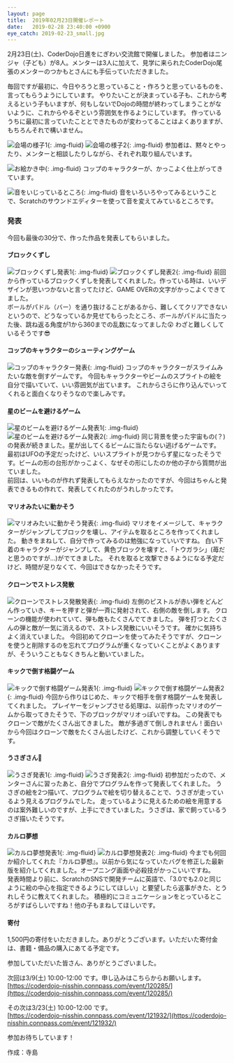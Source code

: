 ```yaml
---
layout: page
title:  2019年02月23日開催レポート
date:   2019-02-28 23:40:00 +0900
eye_catch: 2019-02-23_small.jpg
---
```


2月23日(土)、CoderDojo日進をにぎわい交流館で開催しました。
参加者はニンジャ（子ども）が8人。メンターは3人に加えて、見学に来られたCoderDojo尾張のメンターのつかもとさんにも手伝っていただきました。

毎回ですが最初に、今日やろうと思っていること・作ろうと思っているものを、言ってもらうようにしています。
やりたいことが決まっている子も、これから考えるという子もいますが、何もしないでDojoの時間が終わってしまうことがないように、これからやるぞという雰囲気を作るようにしています。
作っているうちに最初に言っていたこととできたものが変わってることはよくありますが、もちろんそれで構いません。

![会場の様子1](/assets/img/2019-02-23_0-1.jpg){: .img-fluid}
![会場の様子2](/assets/img/2019-02-23_0-2.jpg){: .img-fluid}
参加者は、黙々とやったり、メンターと相談したりしながら、それぞれ取り組んでいます。

![お絵かき中](/assets/img/2019-02-23_2-2.jpg){: .img-fluid}
コップのキャラクターが、かっこよく仕上がってきています。

![音をいじっているところ](/assets/img/2019-02-23_5-2.jpg){: .img-fluid}
音をいろいろやってみるということで、Scratchのサウンドエディターを使って音を変えてみているところです。

### 発表
今回も最後の30分で、作った作品を発表してもらいました。

#### ブロックくずし
![ブロックくずし発表1](/assets/img/2019-02-23_1-1.jpg){: .img-fluid}
![ブロックくずし発表2](/assets/img/2019-02-23_1-2.jpg){: .img-fluid}
前回から作っているブロックくずしを発表してくれました。作っている時は、いいデザインが思いつかないと言ってたけど、GAME OVERの文字がかっこよくできてました。<br />
ボールがパドル（バー）を通り抜けることがあるから、難しくてクリアできないというので、どうなっているか見せてもらったところ、ボールがパドルに当たった後、跳ね返る角度が1から360までの乱数になってました:astonished:
わざと難しくしているそうです:sunglasses:

#### コップのキャラクターのシューティングゲーム
![コップのキャラクター発表](/assets/img/2019-02-23_2-1.jpg){: .img-fluid}
コップのキャラクターがスライムみたいな敵を倒すゲームです。
今回もキャラクターやビームのスプライトの絵を自分で描いていて、いい雰囲気が出ています。
これからさらに作り込んでいってくれると面白くなりそうなので楽しみです。

#### 星のビームを避けるゲーム
![星のビームを避けるゲーム発表1](/assets/img/2019-02-23_3-1.jpg){: .img-fluid}
![星のビームを避けるゲーム発表2](/assets/img/2019-02-23_3-2.jpg){: .img-fluid}
同じ背景を使った宇宙もの(？)の発表が続きました。星が出してくるビームに当たらない逃げるゲームです。
最初はUFOの予定だったけど、いいスプライトが見つからず星になったそうです。ビームの形の台形がかっこよく、なぜその形にしたのか他の子から質問が出ていました。<br />
前回は、いいものが作れず発表してもらえなかったのですが、今回はちゃんと発表できるもの作れて、発表してくれたのがうれしかったです。

#### マリオみたいに動かそう
![マリオみたいに動かそう発表](/assets/img/2019-02-23_4-1.jpg){: .img-fluid}
マリオをイメージして、キャラクターがジャンプしてブロックを壊し、アイテムを取るところを作ってくれました。
動きをまねして、自分で作ってみるのは勉強になっていいですね。
白い下着のキャラクターがジャンプして、黄色ブロックを壊すと、「トウガラシ」(苺だと思うのですが...)がでてきました。
それを取ると攻撃できるようになる予定だけど、時間が足りなくて、今回はできなかったそうです。

#### クローンでストレス発散
![クローンでストレス発散発表](/assets/img/2019-02-23_5-1.jpg){: .img-fluid}
左側のピストルが赤い弾をどんどん作っていき、キーを押すと弾が一斉に発射されて、右側の敵を倒します。
クローンの機能が使われていて、弾も敵もたくさんでてきました。
弾を打つとたくさんの弾と敵が一気に消えるので、ストレス発散にいいそうです。
確かに気持ちよく消えていました。
今回初めてクローンを使ってみたそうですが、クローンを使うと削除するのを忘れてプログラムが重くなっていくことがよくありますが、そういうこともなくきちんと動いていました。

#### キックで倒す格闘ゲーム
![キックで倒す格闘ゲーム発表1](/assets/img/2019-02-23_6-1.jpg){: .img-fluid}
![キックで倒す格闘ゲーム発表2](/assets/img/2019-02-23_6-2.jpg){: .img-fluid}
今回から作りはじめた、キックで相手を倒す格闘ゲームを発表してくれました。
プレイヤーをジャンプさせる処理は、以前作ったマリオのゲームから取ってきたそうで、下のブロックがマリオっぽいですね。
この発表でもクローンで敵がたくさん出てきました。
敵が多過ぎて倒しきれません！面白いから今回はクローンで敵をたくさん出したけど、これから調整していくそうです。

#### うさぎさん:rabbit:
![うさぎ発表1](/assets/img/2019-02-23_7-1.jpg){: .img-fluid}
![うさぎ発表2](/assets/img/2019-02-23_7-2.jpg){: .img-fluid}
初参加だったので、メンターさんに習ったあと、自分でプログラムを作って発表してくれました。
うさぎの絵を2つ描いて、プログラムで絵を切り替えることで、うさぎが走っているよう見えるプログラムでした。
走っているように見えるための絵を用意するのは案外難しいのですが、上手にできていました。うさぎは、家で飼っているうさぎ描いたそうです。

#### カルロ夢想
![カルロ夢想発表1](/assets/img/2019-02-23_8-1.jpg){: .img-fluid}
![カルロ夢想発表2](/assets/img/2019-02-23_8-2.jpg){: .img-fluid}
今までも何回か紹介してくれた『カルロ夢想』。以前から気になっていたバグを修正した最新版を紹介してくれました。オープニング画面や必殺技がかっこいいですね。<br />
発表時間より前に、ScratchのSNSで開発チームに英語で、「3.0でも2.0と同じように絵の中心を指定できるようにしてほしい」と要望したら返事がきた、とうれしそうに教えてくれました。
積極的にコミュニケーションをとっているところがすばらしいですね！他の子もまねしてほしいです。

#### 寄付
1,500円の寄付をいただきました。ありがとうございます。いただいた寄付金は、書籍・備品の購入にあてる予定です。

参加していただいた皆さん、ありがとうございました。

次回は3/9(土) 10:00-12:00 です。申し込みはこちらからお願いします。<br />
[https://coderdojo-nisshin.connpass.com/event/120285/](https://coderdojo-nisshin.connpass.com/event/120285/)<br />

その次は3/23(土) 10:00-12:00 です。<br />
[https://coderdojo-nisshin.connpass.com/event/121932/](https://coderdojo-nisshin.connpass.com/event/121932/)<br />

参加お待ちしています！

作成：寺島
